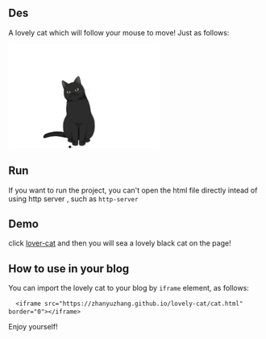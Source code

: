 ## Des 
A lovely cat which will follow your mouse to move! Just as follows: 


![](cat.gif)

## Run
If you want to  run the project, you can't open the html file directly intead of using http server , such as ` http-server `

## Demo
click [lover-cat](https://zhanyuzhang.github.io/lovely-cat/cat.html) and then you will sea a lovely black cat on the page!

## How to use in your blog
You can import the lovely cat to your blog by  `iframe` element, as follows:
```
  <iframe src="https://zhanyuzhang.github.io/lovely-cat/cat.html" border="0"></iframe>
```

Enjoy yourself!


